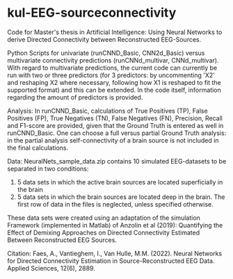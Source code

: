 # kul-EEG-sourceconnectivity
Code for Master's thesis in Artificial Intelligence: Using Neural Networks to derive Directed Connectivity between Reconstructed EEG-Sources.


Python Scripts for univariate (runCNND_Basic, CNN2d_Basic) versus multivariate connectivity predictions (runCNNd_multivar, CNNd_multivar). With regard to multivariate predictions, the current code can currently be run with two or three predictors (for 3 predictors: by uncommenting 'X2' and reshaping X2 where necessary, following how X1 is reshaped to fit the supported format) and this can be extended. In the code itself, information regarding the amount of predictors is provided.

Analysis: In runCNND_Basic, calculations of True Positives (TP), False Positives (FP), True Negatives (TN), False Negatives (FN), Precision, Recall and F1-score are provided, given that the Ground Truth is entered as well in runCNND_Basic. One can choose a full versus partial Ground Truth analysis: in the partial analysis
self-connectivity of a brain source is not included in the final calculations.

Data: NeuralNets_sample_data.zip contains 10 simulated EEG-datasets to be separated in two conditions:
1) 5 data sets in which the active brain sources are located superficially in the brain
2) 5 data sets in which the brain sources are located deep in the brain.
The first row of data in the files is neglected, unless specified otherwise.

These data sets were created using an adaptation of the simulation Framework (implemented in Matlab) of Anzolin et al (2019):
Quantifying the Effect of Demixing Approaches on Directed Connectivity Estimated Between Reconstructed EEG Sources.

Citation: Faes, A., Vantieghem, I., Van Hulle, M.M. (2022). Neural Networks for Directed Connectivity
Estimation in Source-Reconstructed EEG Data. Applied Sciences, 12(6), 2889.
